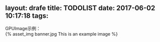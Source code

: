 layout: drafe
title: TODOLIST
date: 2017-06-02 10:17:18
tags:
---

GPUImage示例：  
{% asset_img banner.jpg This is an example image %}


